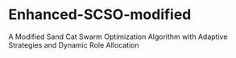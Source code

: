 # Enhanced-SCSO-modified
A Modified Sand Cat Swarm Optimization Algorithm with Adaptive Strategies and Dynamic Role Allocation
